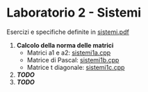 # Laboratorio 2 - Sistemi

Esercizi e specifiche definite in [sistemi.pdf](System/sistemi.pdf)

1. **Calcolo della norma delle matrici**
    - Matrici a1 e a2: [sistemi1a.cpp](System/sistemi1a.cpp)
    - Matrice di Pascal: [sistemi1b.cpp](System/sistemi1b.cpp)
    - Matrice t diagonale: [sistemi1c.cpp](System/sistemi1c.cpp)
2. ***TODO***
3. ***TODO***
